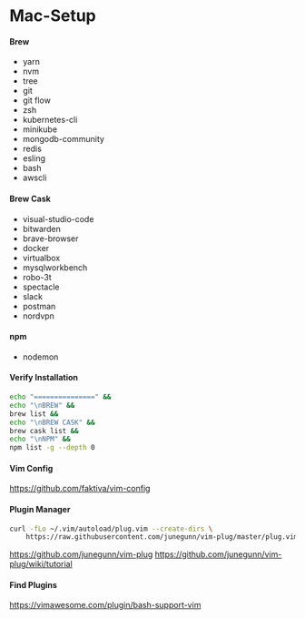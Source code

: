 # Mac-Setup
#### Brew
  - yarn
  - nvm
  - tree
  - git
  - git flow
  - zsh
  - kubernetes-cli
  - minikube
  - mongodb-community
  - redis
  - esling
  - bash
  - awscli

#### Brew Cask
  - visual-studio-code
  - bitwarden
  - brave-browser
  - docker
  - virtualbox
  - mysqlworkbench
  - robo-3t
  - spectacle
  - slack
  - postman
  - nordvpn

#### npm
  - nodemon
  
  #### Verify Installation
```sh
echo "===============" &&
echo "\nBREW" &&
brew list &&
echo "\nBREW CASK" &&
brew cask list &&
echo "\nNPM" &&
npm list -g --depth 0
```
#### Vim Config
https://github.com/faktiva/vim-config
#### Plugin Manager
```sh
curl -fLo ~/.vim/autoload/plug.vim --create-dirs \
    https://raw.githubusercontent.com/junegunn/vim-plug/master/plug.vim
```
https://github.com/junegunn/vim-plug
https://github.com/junegunn/vim-plug/wiki/tutorial
#### Find Plugins
https://vimawesome.com/plugin/bash-support-vim
